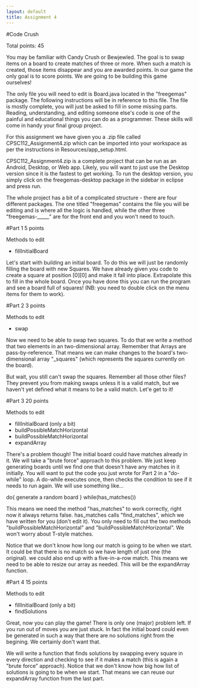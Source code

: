 ```yaml
---
layout: default
title: Assignment 4
---
```


#Code Crush

Total points: 45

You may be familiar with Candy Crush or Bewjewled. The goal is to swap items on a board to create matches of three or more. When such a match is created, those items disappear and you are awarded points. In our game the only goal is to score points. We are going to be building this game ourselves!

The only file you will need to edit is Board.java located in the "freegemas" package. The following instructions will be in reference to this file. The file is mostly complete, you will just be asked to fill in some missing parts. Reading, understanding, and editing someone else's code is one of the painful and educational things you can do as a programmer. These skills will come in handy your final group project.

For this assignment we have given you a .zip file called CPSC112_Assignment4.zip which can be imported into your workspace as per the instructions in Resources/app_setup.html.

CPSC112_Assignment4.zip is a complete project that can be run as an Android, Desktop, or Web app. Likely, you will want to just use the Desktop version since it is the fastest to get working. To run the desktop version, you simply click on the freegemas-desktop package in the sidebar in eclipse and press run.

The whole project has a bit of a complicated structure - there are four different packages. The one titled "freegemas" contains the file you will be editing and is where all the logic is handled, while the other three "freegemas-_____" are for the front end and you won't need to touch.

#Part 1
5 points

Methods to edit

- fillInitialBoard

Let's start with building an initial board. To do this we will just be randomly filling the board with new Squares. We have already given you code to create a square at position [0][0] and make it fall into place. Extrapolate this to fill in the whole board. Once you have done this you can run the program and see a board full of squares! (NB: you need to double click on the menu items for them to work).

#Part 2
3 points

Methods to edit

- swap

Now we need to be able to swap two squares. To do that we write a method that two elements in an two-dimensional array. Remember that Arrays are pass-by-reference. That means we can make changes to the board's two-dimensional array "_squares" (which represents the squares currently on the board).

But wait, you still can't swap the squares. Remember all those other files? They prevent you from making swaps unless it is a valid match, but we haven't yet defined what it means to be a valid match. Let'e get to it!

#Part 3
20 points

Methods to edit

- fillInitialBoard (only a bit)
- buildPossibleMatchHorizontal
- buildPossibleMatchHorizontal
- expandArray


There's a problem though! The initial board could have matches already in it. We will take a "brute force" approach to this problem. We just keep generating boards until we find one that doesn't have any matches in it initially. You will want to put the code you just wrote for Part 2 in a "do-while" loop. A do-while executes once, then checks the condition to see if it needs to run again. We will use something like...

do{
  generate a random board
} while(has_matches())

This means we need the method "has_matches" to work correctly, right now it always returns false. has_matches calls "find_matches", which we have written for you (don't edit it). You only need to fill out the two methods "buildPossibleMatchHorizontal" and "buildPossibleMatchHorizontal". We won't worry about T-style matches.

Notice that we don't know how long our match is going to be when we start. It could be that there is no match so we have length of just one (the original). we could also end up with a five-in-a-row match. This means we need to be able to resize our array as needed. This will be the expandArray function.


#Part 4
15 points

Methods to edit
- fillInitialBoard (only a bit)
- findSolutions

Great, now you can play the game! There is only one (major) problem left. If you run out of moves you are just stuck. In fact the initial board could even be generated in such a way that there are no solutions right from the begining. We certainly don't want that.

We will write a function that finds solutions by swapping every square in every direction and checking to see if it makes a match (this is again a "brute force" approach). Notice that we don't know how big how list of solutions is going to be when we start. That means we can reuse our expandArray function from the last part.
